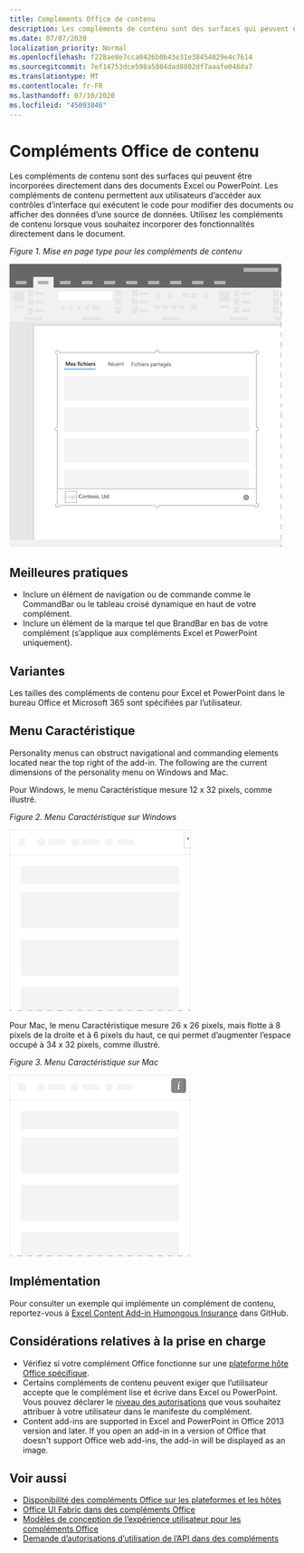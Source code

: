 ```yaml
---
title: Compléments Office de contenu
description: Les compléments de contenu sont des surfaces qui peuvent être incorporées directement dans des documents Excel ou PowerPoint. Ils permettent aux utilisateurs d’accéder aux contrôles d’interface qui exécutent le code pour modifier des documents ou afficher des données d’une source de données.
ms.date: 07/07/2020
localization_priority: Normal
ms.openlocfilehash: f228ae8e7cca0426b0b43e31e38454029e4c7614
ms.sourcegitcommit: 7ef14753dce598a5804dad8802df7aaafe046da7
ms.translationtype: MT
ms.contentlocale: fr-FR
ms.lasthandoff: 07/10/2020
ms.locfileid: "45093846"
---
```

# <a name="content-office-add-ins"></a>Compléments Office de contenu

Les compléments de contenu sont des surfaces qui peuvent être incorporées directement dans des documents Excel ou PowerPoint. Les compléments de contenu permettent aux utilisateurs d’accéder aux contrôles d’interface qui exécutent le code pour modifier des documents ou afficher des données d’une source de données. Utilisez les compléments de contenu lorsque vous souhaitez incorporer des fonctionnalités directement dans le document.  

*Figure 1. Mise en page type pour les compléments de contenu*

![Exemple d’image affichant une mise en page typique pour des compléments de contenu.](../images/overview-with-app-content.png)

## <a name="best-practices"></a>Meilleures pratiques

- Inclure un élément de navigation ou de commande comme le CommandBar ou le tableau croisé dynamique en haut de votre complément.
- Inclure un élément de la marque tel que BrandBar en bas de votre complément (s’applique aux compléments Excel et PowerPoint uniquement).

## <a name="variants"></a>Variantes

Les tailles des compléments de contenu pour Excel et PowerPoint dans le bureau Office et Microsoft 365 sont spécifiées par l’utilisateur.

## <a name="personality-menu"></a>Menu Caractéristique

Personality menus can obstruct navigational and commanding elements located near the top right of the add-in. The following are the current dimensions of the personality menu on Windows and Mac.

Pour Windows, le menu Caractéristique mesure 12 x 32 pixels, comme illustré.

*Figure 2. Menu Caractéristique sur Windows* 

![Image illustrant le menu Caractéristique sur le bureau Windows](../images/personality-menu-win.png)


Pour Mac, le menu Caractéristique mesure 26 x 26 pixels, mais flotte à 8 pixels de la droite et à 6 pixels du haut, ce qui permet d’augmenter l’espace occupé à 34 x 32 pixels, comme illustré.

*Figure 3. Menu Caractéristique sur Mac*

![Image illustrant le menu Caractéristique sur le bureau Mac](../images/personality-menu-mac.png)

## <a name="implementation"></a>Implémentation

Pour consulter un exemple qui implémente un complément de contenu, reportez-vous à [Excel Content Add-in Humongous Insurance](https://github.com/OfficeDev/Excel-Content-Add-in-Humongous-Insurance) dans GitHub.

## <a name="support-considerations"></a>Considérations relatives à la prise en charge

- Vérifiez si votre complément Office fonctionne sur une [plateforme hôte Office spécifique](../overview/office-add-in-availability.md).
- Certains compléments de contenu peuvent exiger que l’utilisateur accepte que le complément lise et écrive dans Excel ou PowerPoint. Vous pouvez déclarer le [niveau des autorisations](../develop/requesting-permissions-for-api-use-in-content-and-task-pane-add-ins.md) que vous souhaitez attribuer à votre utilisateur dans le manifeste du complément.  
- Content add-ins are supported in Excel and PowerPoint in Office 2013 version and later. If you open an add-in in a version of Office that doesn't support Office web add-ins, the add-in will be displayed as an image.

## <a name="see-also"></a>Voir aussi

- [Disponibilité des compléments Office sur les plateformes et les hôtes](../overview/office-add-in-availability.md)
- [Office UI Fabric dans des compléments Office](../design/office-ui-fabric.md)
- [Modèles de conception de l’expérience utilisateur pour les compléments Office](../design/ux-design-pattern-templates.md)
- [Demande d’autorisations d’utilisation de l’API dans des compléments](../develop/requesting-permissions-for-api-use-in-content-and-task-pane-add-ins.md)
